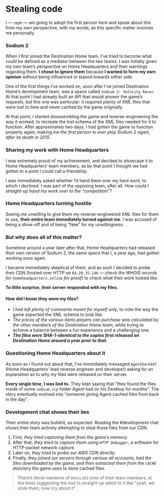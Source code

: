 # Stealing code
I — `zeph` — am going to adopt the first person here and speak about this from my own perspective, with my words, as this specific matter involves me personally.

### Sodium 2
When I first joined the Destination Home team, I’ve tried to become what could be defined as a mediator between the two teams. I was initially given my own team’s perspective on Home Headquarters and their warnings regarding them. **I chose to ignore them** because **I wanted to form my own opinion** without being influenced or biased towards either side.

One of the first things I’ve worked on, soon after I’ve joined Destination Home’s development team, was a space called `Sodium 2: Velocity Racer`. At that point I had already built an API that would answer the game’s requests, but this one was particular: it required plenty of XML files that were lost to time and never cached by the game originally.

At that point, I started disassembling the game and reverse-engineering the way it worked, to recreate the lost schema of the XML files needed for it to function. After approximately two days, I had gotten the game to function properly again, making me *the first person to ever play Sodium 2 again, after its death in 2015*.

### Sharing my work with Home Headquarters
I was extremely proud of my achievement, and decided to showcase it to Home Headquarters’ team members, as by that point I thought we had gotten to a point I could call a friendship.

I was immediately asked whether I’d hand them over my hard work, to which I declined. I was part of the opposing team, after all. *How could I straight-up hand my work over to the “competition”?*

### Home Headquarters turning hostile
Seeing me unwilling to give them my reverse-engineered XML files for them to use, **their entire team immediately turned against me**. I was accused of being a show-off and of being “fake” for my unwillingness.

### But why does all of this matter?‌
Sometime around a year later after that, Home Headquarters had released *their* own version of Sodium 2, the same space that I, a year ago, had gotten working once again.

I became immediately skeptical of them, and as such I decided to probe their CDN (hosted over HTTP on `64.20.35.146` — *check the WHOIS records for `homeheadquarters.online` for proof*) to check what their work looked like.

**To little surprise, their server responded with my files.** 
#### How did I know they were my files?
- *I had left plenty of comments meant for myself only*, to note the way the game expected the XML schema to look like.
- *The prices of the various items players can purchase was calculated by the other members of the Destination Home team*, while trying to achieve a balance between a fun experience and a challenging one.
- ***The files were SHA-1-identical to the copies first released on Destination Home around a year prior to that.***

### Questioning Home Headquarters about it
As soon as I found out about that, I’ve immediately messaged `AgentDark447` (Home Headquarters’ lead reverse engineer and developer) asking for an explanation as to why my files were released on their server.

**Every single time, I was lied to.** They kept saying that “they found the files inside of some `sodium.zip` folder Agent had on his Desktop for months”. The story eventually evolved into “someone giving Agent cached files from back in the day”.

### Development chat shows their lies
Their entire story was bullshit, as expected. Reading the \#development chat shows their team actively attempting to steal those files from our CDN.
1. First, *they tried capturing them from the game’s memory*.
2. After that, *they tried to capture them using `HTTP Debugger`*, a software for HTTP-packet network capture.
3. Later on, *they tried to probe our AWS CDN directly*.
4. Finally, *they joined our servers through various alt accounts, had the files downloaded by the game, and then extracted them from the `CACHE` directory* the game uses to store cached files.

> There’s literal mentions of `DeViL303` (one of their team members, at the time) suggesting the rest to straight-up admit to it like “yeah, we stole them, now cry about it”.